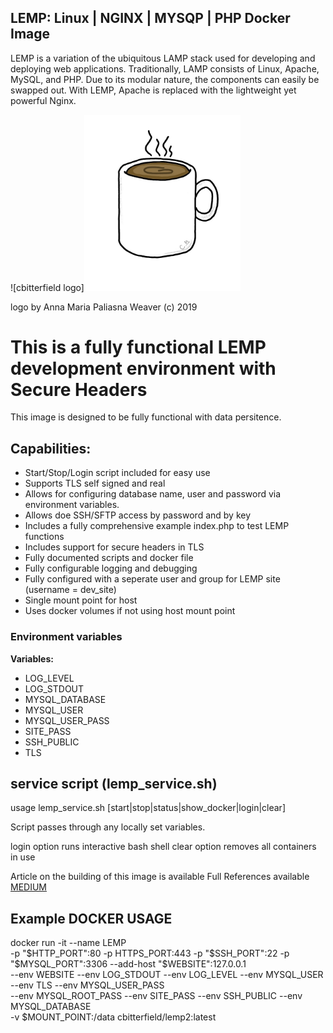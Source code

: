 ## LEMP: Linux | NGINX | MYSQP | PHP Docker Image

LEMP is a variation of the ubiquitous LAMP stack used for developing and deploying web applications. Traditionally, LAMP consists of Linux, Apache, MySQL, and PHP. Due to its modular nature, the components can easily be swapped out. With LEMP, Apache is replaced with the lightweight yet powerful Nginx.

![cbitterfield logo]<img src="https://github.com/cbitterfield/lemp/blob/master/cbitterfield_logo.jpg" alt="cbitterfield logo" width="250" >

logo by Anna Maria Paliasna Weaver (c) 2019

# This is a fully functional LEMP development environment with Secure Headers
This image is designed to be fully functional with data persitence.

## Capabilities:

* Start/Stop/Login script included for easy use
* Supports TLS self signed and real
* Allows for configuring database name, user and password via environment variables.
* Allows doe SSH/SFTP access by password and by key
* Includes a fully comprehensive example index.php to test LEMP functions
* Includes support for secure headers in TLS
* Fully documented scripts and docker file
* Fully configurable logging and debugging
* Fully configured with a seperate user and group for LEMP site (username = dev_site)
* Single mount point for host
* Uses docker volumes if not using host mount point

### Environment variables

**Variables:**
- LOG_LEVEL
- LOG_STDOUT
- MYSQL_DATABASE
- MYSQL_USER
- MYSQL_USER_PASS
- SITE_PASS
- SSH_PUBLIC
- TLS

## service script (lemp_service.sh)

usage lemp_service.sh [start|stop|status|show_docker|login|clear]

Script passes through any locally set variables.

login option runs interactive bash shell
clear option removes all containers in use

Article on the building of this image is available
Full References available
[MEDIUM](https://medium.com/@cbitterfield/creating-a-docker-development-lemp-container-a90e64d69b36)

## Example DOCKER USAGE

docker run -it --name LEMP \
    -p "$HTTP_PORT":80 -p HTTPS_PORT:443 -p "$SSH_PORT":22  -p "$MYSQL_PORT":3306 
    --add-host "$WEBSITE":127.0.0.1 \
    --env WEBSITE  --env LOG_STDOUT  --env LOG_LEVEL --env MYSQL_USER --env TLS --env MYSQL_USER_PASS \
    --env MYSQL_ROOT_PASS --env SITE_PASS --env SSH_PUBLIC --env MYSQL_DATABASE \
    -v $MOUNT_POINT:/data cbitterfield/lemp2:latest
